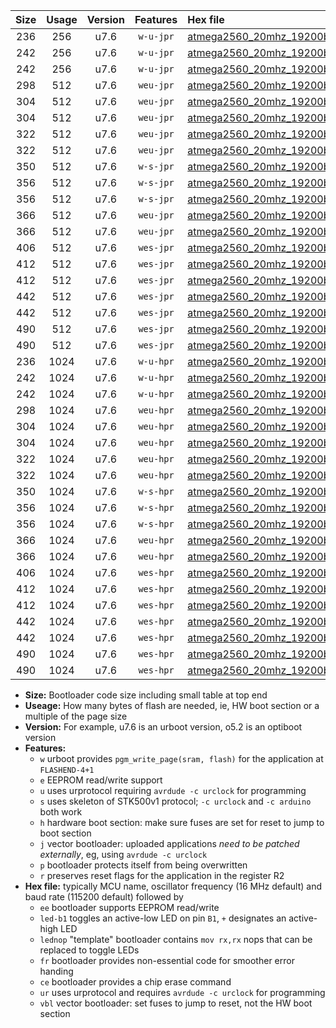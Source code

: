|Size|Usage|Version|Features|Hex file|
|:-:|:-:|:-:|:-:|:--|
|236|256|u7.6|`w-u-jpr`|[atmega2560_20mhz_19200bps_ur_vbl.hex](https://raw.githubusercontent.com/stefanrueger/urboot/main/atmega2560_20mhz_19200bps_ur_vbl.hex)|
|242|256|u7.6|`w-u-jpr`|[atmega2560_20mhz_19200bps_led+b7_ur_vbl.hex](https://raw.githubusercontent.com/stefanrueger/urboot/main/atmega2560_20mhz_19200bps_led+b7_ur_vbl.hex)|
|242|256|u7.6|`w-u-jpr`|[atmega2560_20mhz_19200bps_lednop_ur_vbl.hex](https://raw.githubusercontent.com/stefanrueger/urboot/main/atmega2560_20mhz_19200bps_lednop_ur_vbl.hex)|
|298|512|u7.6|`weu-jpr`|[atmega2560_20mhz_19200bps_ee_ur_vbl.hex](https://raw.githubusercontent.com/stefanrueger/urboot/main/atmega2560_20mhz_19200bps_ee_ur_vbl.hex)|
|304|512|u7.6|`weu-jpr`|[atmega2560_20mhz_19200bps_ee_led+b7_ur_vbl.hex](https://raw.githubusercontent.com/stefanrueger/urboot/main/atmega2560_20mhz_19200bps_ee_led+b7_ur_vbl.hex)|
|304|512|u7.6|`weu-jpr`|[atmega2560_20mhz_19200bps_ee_lednop_ur_vbl.hex](https://raw.githubusercontent.com/stefanrueger/urboot/main/atmega2560_20mhz_19200bps_ee_lednop_ur_vbl.hex)|
|322|512|u7.6|`weu-jpr`|[atmega2560_20mhz_19200bps_ee_led+b7_fr_ur_vbl.hex](https://raw.githubusercontent.com/stefanrueger/urboot/main/atmega2560_20mhz_19200bps_ee_led+b7_fr_ur_vbl.hex)|
|322|512|u7.6|`weu-jpr`|[atmega2560_20mhz_19200bps_ee_lednop_fr_ur_vbl.hex](https://raw.githubusercontent.com/stefanrueger/urboot/main/atmega2560_20mhz_19200bps_ee_lednop_fr_ur_vbl.hex)|
|350|512|u7.6|`w-s-jpr`|[atmega2560_20mhz_19200bps_vbl.hex](https://raw.githubusercontent.com/stefanrueger/urboot/main/atmega2560_20mhz_19200bps_vbl.hex)|
|356|512|u7.6|`w-s-jpr`|[atmega2560_20mhz_19200bps_led+b7_vbl.hex](https://raw.githubusercontent.com/stefanrueger/urboot/main/atmega2560_20mhz_19200bps_led+b7_vbl.hex)|
|356|512|u7.6|`w-s-jpr`|[atmega2560_20mhz_19200bps_lednop_vbl.hex](https://raw.githubusercontent.com/stefanrueger/urboot/main/atmega2560_20mhz_19200bps_lednop_vbl.hex)|
|366|512|u7.6|`weu-jpr`|[atmega2560_20mhz_19200bps_ee_led+b7_fr_ce_ur_vbl.hex](https://raw.githubusercontent.com/stefanrueger/urboot/main/atmega2560_20mhz_19200bps_ee_led+b7_fr_ce_ur_vbl.hex)|
|366|512|u7.6|`weu-jpr`|[atmega2560_20mhz_19200bps_ee_lednop_fr_ce_ur_vbl.hex](https://raw.githubusercontent.com/stefanrueger/urboot/main/atmega2560_20mhz_19200bps_ee_lednop_fr_ce_ur_vbl.hex)|
|406|512|u7.6|`wes-jpr`|[atmega2560_20mhz_19200bps_ee_vbl.hex](https://raw.githubusercontent.com/stefanrueger/urboot/main/atmega2560_20mhz_19200bps_ee_vbl.hex)|
|412|512|u7.6|`wes-jpr`|[atmega2560_20mhz_19200bps_ee_led+b7_vbl.hex](https://raw.githubusercontent.com/stefanrueger/urboot/main/atmega2560_20mhz_19200bps_ee_led+b7_vbl.hex)|
|412|512|u7.6|`wes-jpr`|[atmega2560_20mhz_19200bps_ee_lednop_vbl.hex](https://raw.githubusercontent.com/stefanrueger/urboot/main/atmega2560_20mhz_19200bps_ee_lednop_vbl.hex)|
|442|512|u7.6|`wes-jpr`|[atmega2560_20mhz_19200bps_ee_led+b7_fr_vbl.hex](https://raw.githubusercontent.com/stefanrueger/urboot/main/atmega2560_20mhz_19200bps_ee_led+b7_fr_vbl.hex)|
|442|512|u7.6|`wes-jpr`|[atmega2560_20mhz_19200bps_ee_lednop_fr_vbl.hex](https://raw.githubusercontent.com/stefanrueger/urboot/main/atmega2560_20mhz_19200bps_ee_lednop_fr_vbl.hex)|
|490|512|u7.6|`wes-jpr`|[atmega2560_20mhz_19200bps_ee_led+b7_fr_ce_vbl.hex](https://raw.githubusercontent.com/stefanrueger/urboot/main/atmega2560_20mhz_19200bps_ee_led+b7_fr_ce_vbl.hex)|
|490|512|u7.6|`wes-jpr`|[atmega2560_20mhz_19200bps_ee_lednop_fr_ce_vbl.hex](https://raw.githubusercontent.com/stefanrueger/urboot/main/atmega2560_20mhz_19200bps_ee_lednop_fr_ce_vbl.hex)|
|236|1024|u7.6|`w-u-hpr`|[atmega2560_20mhz_19200bps_ur.hex](https://raw.githubusercontent.com/stefanrueger/urboot/main/atmega2560_20mhz_19200bps_ur.hex)|
|242|1024|u7.6|`w-u-hpr`|[atmega2560_20mhz_19200bps_led+b7_ur.hex](https://raw.githubusercontent.com/stefanrueger/urboot/main/atmega2560_20mhz_19200bps_led+b7_ur.hex)|
|242|1024|u7.6|`w-u-hpr`|[atmega2560_20mhz_19200bps_lednop_ur.hex](https://raw.githubusercontent.com/stefanrueger/urboot/main/atmega2560_20mhz_19200bps_lednop_ur.hex)|
|298|1024|u7.6|`weu-hpr`|[atmega2560_20mhz_19200bps_ee_ur.hex](https://raw.githubusercontent.com/stefanrueger/urboot/main/atmega2560_20mhz_19200bps_ee_ur.hex)|
|304|1024|u7.6|`weu-hpr`|[atmega2560_20mhz_19200bps_ee_led+b7_ur.hex](https://raw.githubusercontent.com/stefanrueger/urboot/main/atmega2560_20mhz_19200bps_ee_led+b7_ur.hex)|
|304|1024|u7.6|`weu-hpr`|[atmega2560_20mhz_19200bps_ee_lednop_ur.hex](https://raw.githubusercontent.com/stefanrueger/urboot/main/atmega2560_20mhz_19200bps_ee_lednop_ur.hex)|
|322|1024|u7.6|`weu-hpr`|[atmega2560_20mhz_19200bps_ee_led+b7_fr_ur.hex](https://raw.githubusercontent.com/stefanrueger/urboot/main/atmega2560_20mhz_19200bps_ee_led+b7_fr_ur.hex)|
|322|1024|u7.6|`weu-hpr`|[atmega2560_20mhz_19200bps_ee_lednop_fr_ur.hex](https://raw.githubusercontent.com/stefanrueger/urboot/main/atmega2560_20mhz_19200bps_ee_lednop_fr_ur.hex)|
|350|1024|u7.6|`w-s-hpr`|[atmega2560_20mhz_19200bps.hex](https://raw.githubusercontent.com/stefanrueger/urboot/main/atmega2560_20mhz_19200bps.hex)|
|356|1024|u7.6|`w-s-hpr`|[atmega2560_20mhz_19200bps_led+b7.hex](https://raw.githubusercontent.com/stefanrueger/urboot/main/atmega2560_20mhz_19200bps_led+b7.hex)|
|356|1024|u7.6|`w-s-hpr`|[atmega2560_20mhz_19200bps_lednop.hex](https://raw.githubusercontent.com/stefanrueger/urboot/main/atmega2560_20mhz_19200bps_lednop.hex)|
|366|1024|u7.6|`weu-hpr`|[atmega2560_20mhz_19200bps_ee_led+b7_fr_ce_ur.hex](https://raw.githubusercontent.com/stefanrueger/urboot/main/atmega2560_20mhz_19200bps_ee_led+b7_fr_ce_ur.hex)|
|366|1024|u7.6|`weu-hpr`|[atmega2560_20mhz_19200bps_ee_lednop_fr_ce_ur.hex](https://raw.githubusercontent.com/stefanrueger/urboot/main/atmega2560_20mhz_19200bps_ee_lednop_fr_ce_ur.hex)|
|406|1024|u7.6|`wes-hpr`|[atmega2560_20mhz_19200bps_ee.hex](https://raw.githubusercontent.com/stefanrueger/urboot/main/atmega2560_20mhz_19200bps_ee.hex)|
|412|1024|u7.6|`wes-hpr`|[atmega2560_20mhz_19200bps_ee_led+b7.hex](https://raw.githubusercontent.com/stefanrueger/urboot/main/atmega2560_20mhz_19200bps_ee_led+b7.hex)|
|412|1024|u7.6|`wes-hpr`|[atmega2560_20mhz_19200bps_ee_lednop.hex](https://raw.githubusercontent.com/stefanrueger/urboot/main/atmega2560_20mhz_19200bps_ee_lednop.hex)|
|442|1024|u7.6|`wes-hpr`|[atmega2560_20mhz_19200bps_ee_led+b7_fr.hex](https://raw.githubusercontent.com/stefanrueger/urboot/main/atmega2560_20mhz_19200bps_ee_led+b7_fr.hex)|
|442|1024|u7.6|`wes-hpr`|[atmega2560_20mhz_19200bps_ee_lednop_fr.hex](https://raw.githubusercontent.com/stefanrueger/urboot/main/atmega2560_20mhz_19200bps_ee_lednop_fr.hex)|
|490|1024|u7.6|`wes-hpr`|[atmega2560_20mhz_19200bps_ee_led+b7_fr_ce.hex](https://raw.githubusercontent.com/stefanrueger/urboot/main/atmega2560_20mhz_19200bps_ee_led+b7_fr_ce.hex)|
|490|1024|u7.6|`wes-hpr`|[atmega2560_20mhz_19200bps_ee_lednop_fr_ce.hex](https://raw.githubusercontent.com/stefanrueger/urboot/main/atmega2560_20mhz_19200bps_ee_lednop_fr_ce.hex)|

- **Size:** Bootloader code size including small table at top end
- **Useage:** How many bytes of flash are needed, ie, HW boot section or a multiple of the page size
- **Version:** For example, u7.6 is an urboot version, o5.2 is an optiboot version
- **Features:**
  + `w` urboot provides `pgm_write_page(sram, flash)` for the application at `FLASHEND-4+1`
  + `e` EEPROM read/write support
  + `u` uses urprotocol requiring `avrdude -c urclock` for programming
  + `s` uses skeleton of STK500v1 protocol; `-c urclock` and `-c arduino` both work
  + `h` hardware boot section: make sure fuses are set for reset to jump to boot section
  + `j` vector bootloader: uploaded applications *need to be patched externally*, eg, using `avrdude -c urclock`
  + `p` bootloader protects itself from being overwritten
  + `r` preserves reset flags for the application in the register R2
- **Hex file:** typically MCU name, oscillator frequency (16 MHz default) and baud rate (115200 default) followed by
  + `ee` bootloader supports EEPROM read/write
  + `led-b1` toggles an active-low LED on pin `B1`, `+` designates an active-high LED
  + `lednop` "template" bootloader contains `mov rx,rx` nops that can be replaced to toggle LEDs
  + `fr` bootloader provides non-essential code for smoother error handing
  + `ce` bootloader provides a chip erase command
  + `ur` uses urprotocol and requires `avrdude -c urclock` for programming
  + `vbl` vector bootloader: set fuses to jump to reset, not the HW boot section
